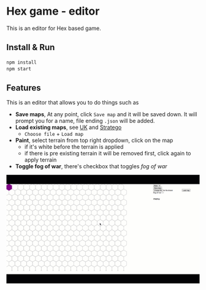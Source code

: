 # Hex game - editor

This is an editor for Hex based game.

## Install & Run

```bash
npm install
npm start
```

## Features

This is an editor that allows you to do things such as

- **Save maps**, At any point, click `Save map` and it will be saved down. It will prompt you for a name, file ending `.json` will be added.
- **Load existing maps**, see [UK](UK.json) and [Stratego](stratego.json)
   - `Choose file` + `Load map` 
- **Paint**, select terrain from top right dropdown, click on the map
   - if it's white before the terrain is applied
   - if there is pre existing terrain it will be removed first, click again to apply terrain
- **Toggle fog of war**, there's checkbox that toggles *fog of war*

![](hex-faster.gif)